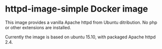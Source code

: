 # httpd-image-simple Docker image

This image provides a vanilla Apache httpd from Ubuntu ditribution.
No php or other extensions are installed.

Currently the image is based on ubuntu 15.10, with packaged Apache httpd 2.4.

